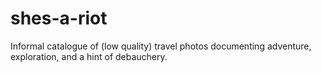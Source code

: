 # shes-a-riot
Informal catalogue of (low quality) travel photos documenting adventure, exploration, and a hint of debauchery.

